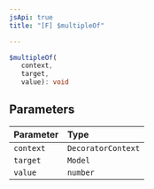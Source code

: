 ```yaml
---
jsApi: true
title: "[F] $multipleOf"

---
```

```ts
$multipleOf(
   context, 
   target, 
   value): void
```

## Parameters

| Parameter | Type |
| :------ | :------ |
| `context` | `DecoratorContext` |
| `target` | `Model` |
| `value` | `number` |
